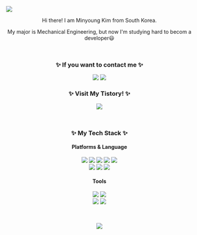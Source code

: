 <img src="https://capsule-render.vercel.app/api?type=waving&color=FF8CC9&height=300&section=header&text=HanaV&fontSize=90&fontColor=FFFFFF" />

<div align="center">


Hi there! I am Minyoung Kim from South Korea.

My major is Mechanical Engineering, but now I'm studying hard to becom a developer😃

<br>

<h3>✨ If you want to contact me ✨</h3>

<img src="https://img.shields.io/badge/minie000309@gmail.com-EA4335?style=flat&logo=Gmail&logoColor=white"/>
<img src="https://img.shields.io/badge/minie2000@naver.com-03C75A?style=flat&logo=naver&logoColor=white"/>


<br>
<h3>✨ Visit My Tistory! ✨</h3>
 
<a href="https://hanav.tistory.com/"><img src="https://img.shields.io/badge/hanav tistory-000000?style=for-the-badge&logo=tistory&logoColor=white"/></a>

<br>
<h3>✨ My Tech Stack ✨</h3>
<h4>Platforms & Language</h4>

<span>
  <img src="https://img.shields.io/badge/Java-007396?style=for-the-badge&logo=OpenJDK&logoColor=white"/>
  <img src="https://img.shields.io/badge/JavaScript-F7DF1E?style=for-the-badge&logo=JavaScript&logoColor=black"/>
  <img src="https://img.shields.io/badge/HTML5-E34F26?style=for-the-badge&logo=HTML5&logoColor=white"/>
  <img src="https://img.shields.io/badge/CSS3-1572B6?style=for-the-badge&logo=CSS3&logoColor=white"/>
  <img src="https://img.shields.io/badge/Thymeleaf-005F0F?style=for-the-badge&logo=Thymeleaf&logoColor=white"/>
</span>
<br>
<span>
  <img src="https://img.shields.io/badge/Spring-6DB33F?style=for-the-badge&logo=Spring&logoColor=white"/>
  <img src="https://img.shields.io/badge/oracle-F80000?style=for-the-badge&logo=oracle&logoColor=white"/>
  <img src="https://img.shields.io/badge/mariadb-003545?style=for-the-badge&logo=mariadb&logoColor=white"/>
</span>


<h4>Tools</h4>

<span>
  <img src="https://img.shields.io/badge/eclipse ide-2C2255?style=for-the-badge&logo=eclipseide&logoColor=white"/>
  <img src="https://img.shields.io/badge/visual studio code-007ACC?style=for-the-badge&logo=visualstudiocode&logoColor=white"/>
</span>
<br>
<span>
  <img src="https://img.shields.io/badge/github-181717?style=for-the-badge&logo=github&logoColor=white"/>
  <img src="https://img.shields.io/badge/apache tomcat-F8DC75?style=for-the-badge&logo=apachetomcat&logoColor=black"/>
</span>

<br><br>
<img src="https://github-readme-stats.vercel.app/api/top-langs/?username=hanav00&layout=compact">
<!-- 
<img src="https://github-readme-stats.vercel.app/api/top-langs/?username=hanav00&layout=compact&hide=scss,css">
-->

<br><br>

<!--
<img src="https://github-readme-stats.vercel.app/api?username=hanav00&show_icons=true&theme=omni">
-->
</div>
<!--
**hanav00/hanav00** is a ✨ _special_ ✨ repository because its `README.md` (this file) appears on your GitHub profile.

Here are some ideas to get you started:

- 🔭 I’m currently working on ...
- 🌱 I’m currently learning ...
- 👯 I’m looking to collaborate on ...
- 🤔 I’m looking for help with ...
- 💬 Ask me about ...
- 📫 How to reach me: ...
- 😄 Pronouns: ...
- ⚡ Fun fact: ...
-->

